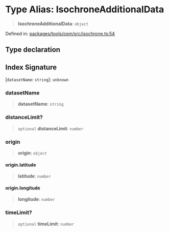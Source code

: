 # Type Alias: IsochroneAdditionalData

> **IsochroneAdditionalData**: `object`

Defined in: [packages/tools/osm/src/isochrone.ts:54](https://github.com/geodaopenjs/openassistant/blob/0a6a7e7306d75a25dc968b3117f04cb7bd613bec/packages/tools/osm/src/isochrone.ts#L54)

## Type declaration

## Index Signature

\[`datasetName`: `string`\]: `unknown`

### datasetName

> **datasetName**: `string`

### distanceLimit?

> `optional` **distanceLimit**: `number`

### origin

> **origin**: `object`

#### origin.latitude

> **latitude**: `number`

#### origin.longitude

> **longitude**: `number`

### timeLimit?

> `optional` **timeLimit**: `number`
